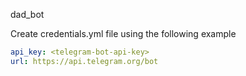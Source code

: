 dad_bot

Create credentials.yml file using the following example

```yaml
api_key: <telegram-bot-api-key>
url: https://api.telegram.org/bot
```